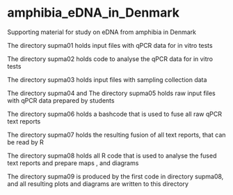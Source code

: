 # amphibia_eDNA_in_Denmark
Supporting material for study on eDNA from amphibia in Denmark

The directory supma01 holds input files with qPCR data for in vitro tests

The directory supma02 holds code to analyse the qPCR data for in vitro tests

The directory supma03 holds input files with sampling collection data

The directory supma04 
and The directory supma05 holds raw input files with qPCR data prepared by students

The directory supma06 holds a bashcode that is used to fuse all raw qPCR text reports

The directory supma07 holds the resulting fusion of all text reports, that can be read by R

The directory supma08 holds all R code that is used to analyse the fused text reports
and prepare maps , and diagrams

The directory supma09 is produced by the first code in directory supma08, and all resulting plots and diagrams are written to this directory